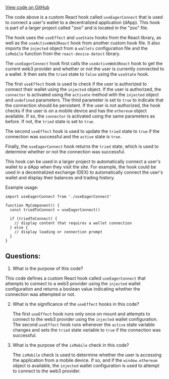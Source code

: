 [View code on GitHub](zoo-labs/zoo/blob/master/core/src/hooks/useEagerConnect.ts)

The code above is a custom React hook called `useEagerConnect` that is used to connect a user's wallet to a decentralized application (dApp). This hook is part of a larger project called "zoo" and is located in the "zoo" file. 

The hook uses the `useEffect` and `useState` hooks from the React library, as well as the `useActiveWeb3React` hook from another custom hook file. It also imports the `injected` object from a `wallets` configuration file and the `isMobile` function from the `react-device-detect` library.

The `useEagerConnect` hook first calls the `useActiveWeb3React` hook to get the current web3 provider and whether or not the user is currently connected to a wallet. It then sets the `tried` state to `false` using the `useState` hook.

The first `useEffect` hook is used to check if the user is authorized to connect their wallet using the `injected` object. If the user is authorized, the `connector` is activated using the `activate` method with the `injected` object and `undefined` parameters. The third parameter is set to `true` to indicate that the connection should be persistent. If the user is not authorized, the hook checks if the user is on a mobile device and has the `ethereum` object available. If so, the `connector` is activated using the same parameters as before. If not, the `tried` state is set to `true`.

The second `useEffect` hook is used to update the `tried` state to `true` if the connection was successful and the `active` state is `true`.

Finally, the `useEagerConnect` hook returns the `tried` state, which is used to determine whether or not the connection was successful.

This hook can be used in a larger project to automatically connect a user's wallet to a dApp when they visit the site. For example, the hook could be used in a decentralized exchange (DEX) to automatically connect the user's wallet and display their balances and trading history. 

Example usage:

```
import useEagerConnect from './useEagerConnect'

function MyComponent() {
  const triedToConnect = useEagerConnect()

  if (triedToConnect) {
    // display content that requires a wallet connection
  } else {
    // display loading or connection prompt
  }
}
```
## Questions: 
 1. What is the purpose of this code?
   
   This code defines a custom React hook called `useEagerConnect` that attempts to connect to a web3 provider using the `injected` wallet configuration and returns a boolean value indicating whether the connection was attempted or not.

2. What is the significance of the `useEffect` hooks in this code?
   
   The first `useEffect` hook runs only once on mount and attempts to connect to the web3 provider using the `injected` wallet configuration. The second `useEffect` hook runs whenever the `active` state variable changes and sets the `tried` state variable to `true` if the connection was successful.

3. What is the purpose of the `isMobile` check in this code?
   
   The `isMobile` check is used to determine whether the user is accessing the application from a mobile device. If so, and if the `window.ethereum` object is available, the `injected` wallet configuration is used to attempt to connect to the web3 provider.